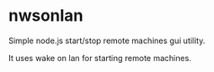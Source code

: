 # nwsonlan
Simple node.js start/stop remote machines gui utility.

It uses wake on lan for starting remote machines.

